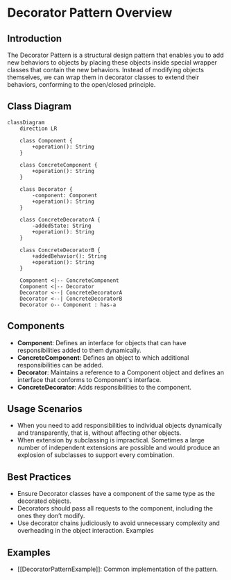 # Decorator Pattern Overview

## Introduction

The Decorator Pattern is a structural design pattern that enables you to add new behaviors to objects by placing these objects inside special wrapper classes that contain the new behaviors. Instead of modifying objects themselves, we can wrap them in decorator classes to extend their behaviors, conforming to the open/closed principle.

## Class Diagram

```mermaid
classDiagram
    direction LR

    class Component {
        +operation(): String
    }

    class ConcreteComponent {
        +operation(): String
    }

    class Decorator {
        -component: Component
        +operation(): String
    }

    class ConcreteDecoratorA {
        -addedState: String
        +operation(): String
    }

    class ConcreteDecoratorB {
        +addedBehavior(): String
        +operation(): String
    }

    Component <|-- ConcreteComponent
    Component <|-- Decorator
    Decorator <--| ConcreteDecoratorA
    Decorator <--| ConcreteDecoratorB
    Decorator o-- Component : has-a
```

## Components

* **Component**: Defines an interface for objects that can have responsibilities added to them dynamically.
* **ConcreteComponent**: Defines an object to which additional responsibilities can be added.
* **Decorator**: Maintains a reference to a Component object and defines an interface that conforms to Component's interface.
* **ConcreteDecorator**: Adds responsibilities to the component.

## Usage Scenarios

* When you need to add responsibilities to individual objects dynamically and transparently, that is, without affecting other objects.
* When extension by subclassing is impractical. Sometimes a large number of independent extensions are possible and would produce an explosion of subclasses to support every combination.

## Best Practices

* Ensure Decorator classes have a component of the same type as the decorated objects.
* Decorators should pass all requests to the component, including the ones they don’t modify.
* Use decorator chains judiciously to avoid unnecessary complexity and overheading in the object interaction.
Examples

## Examples

* [[DecoratorPatternExample]]:
Common implementation of the pattern.
